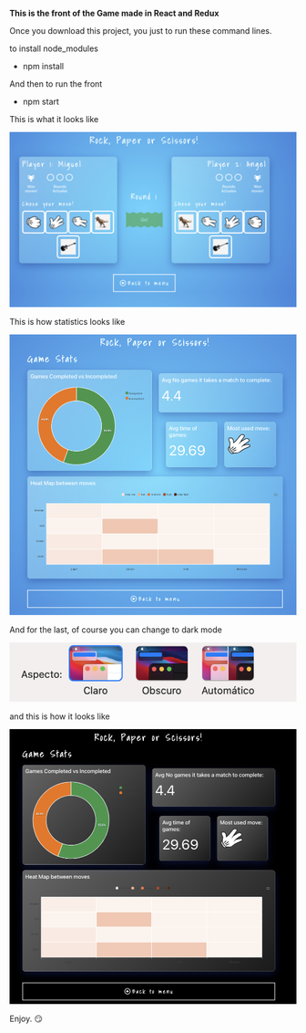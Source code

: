 **This is the front of the Game made in React and Redux**

Once you download this project, you just to run these command lines.

to install node_modules
- npm install

And then to run the front
- npm start

This is what it looks like

<img src="src/assets/main.png"> 


This is how statistics looks like

<img src="src/assets/statistics.png"> 

And for the last, of course you can change to dark mode

<img src="src/assets/changetheme.png"> 

and this is how it looks like

<img src="src/assets/darktheme.png"> 

Enjoy. :smirk:
